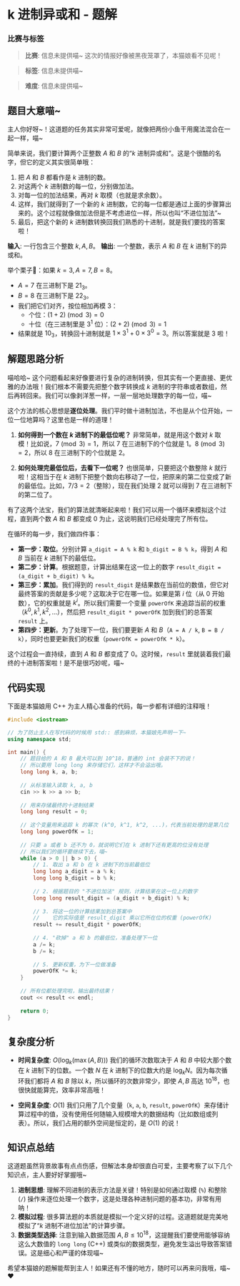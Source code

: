 # k 进制异或和 - 题解

### 比赛与标签
> **比赛**: 信息未提供喵~ 这次的情报好像被黑夜笼罩了，本猫娘看不见呢！

> **标签**: 信息未提供喵~

> **难度**: 信息未提供喵~

## 题目大意喵~

主人你好呀~！这道题的任务其实非常可爱呢，就像把两份小鱼干用魔法混合在一起一样，喵~

简单来说，我们要计算两个正整数 $A$ 和 $B$ 的“$k$ 进制异或和”。这是个很酷的名字，但它的定义其实很简单哦：

1.  把 $A$ 和 $B$ 都看作是 $k$ 进制的数。
2.  对这两个 $k$ 进制数的每一位，分别做加法。
3.  对每一位的加法结果，再对 $k$ 取模（也就是求余数）。
4.  这样，我们就得到了一个新的 $k$ 进制数，它的每一位都是通过上面的步骤算出来的。这个过程就像做加法但是不考虑进位一样，所以也叫“不进位加法”~
5.  最后，把这个新的 $k$ 进制数转换回我们熟悉的十进制，就是我们要找的答案啦！

**输入**: 一行包含三个整数 $k, A, B$。
**输出**: 一个整数，表示 $A$ 和 $B$ 在 $k$ 进制下的异或和。

举个栗子🌰：如果 $k=3, A=7, B=8$。
- $A=7$ 在三进制下是 $21_3$。
- $B=8$ 在三进制下是 $22_3$。
- 我们把它们对齐，按位相加再模 $3$：
  - 个位：$(1 + 2) \pmod 3 = 0$
  - 十位（在三进制里是 $3^1$ 位）：$(2 + 2) \pmod 3 = 1$
- 结果就是 $10_3$，转换回十进制就是 $1 \times 3^1 + 0 \times 3^0 = 3$。所以答案就是 $3$ 啦！

## 解题思路分析

喵哈哈~ 这个问题看起来好像要进行复杂的进制转换，但其实有一个更直接、更优雅的办法哦！我们根本不需要先把整个数字转换成 $k$ 进制的字符串或者数组，然后再转回来。我们可以像剥洋葱一样，一层一层地处理数字的每一位，喵~

这个方法的核心思想是**逐位处理**。我们平时做十进制加法，不也是从个位开始，一位一位地算吗？这里也是一样的道理！

1.  **如何得到一个数在 $k$ 进制下的最低位呢？**
    非常简单，就是用这个数对 $k$ 取模！比如说，$7 \pmod 3 = 1$，所以 $7$ 在三进制下的个位就是 $1$。$8 \pmod 3 = 2$，所以 $8$ 在三进制下的个位就是 $2$。

2.  **如何处理完最低位后，去看下一位呢？**
    也很简单，只要把这个数整除 $k$ 就行啦！这相当于在 $k$ 进制下把整个数向右移动了一位，把原来的第二位变成了新的最低位。比如，$7 / 3 = 2$（整除），现在我们处理 $2$ 就可以得到 $7$ 在三进制下的第二位了。

有了这两个法宝，我们的算法就清晰起来啦！我们可以用一个循环来模拟这个过程，直到两个数 $A$ 和 $B$ 都变成 $0$ 为止，这说明我们已经处理完了所有位。

在循环的每一步，我们做四件事：
- **第一步：取位**。分别计算 `a_digit = A % k` 和 `b_digit = B % k`，得到 $A$ 和 $B$ 当前在 $k$ 进制下的最低位。
- **第二步：计算**。根据题意，计算出结果在这一位上的数字 `result_digit = (a_digit + b_digit) % k`。
- **第三步：累加**。我们得到的 `result_digit` 是结果数在当前位的数值，但它对最终答案的贡献是多少呢？这取决于它在哪一位。如果是第 $i$ 位（从 $0$ 开始数），它的权重就是 $k^i$。所以我们需要一个变量 `powerOfK` 来追踪当前的权重（$k^0, k^1, k^2, \dots$），然后把 `result_digit * powerOfK` 加到我们的总答案 `result` 上。
- **第四步：更新**。为了处理下一位，我们要更新 $A$ 和 $B$（`A = A / k`, `B = B / k`），同时也要更新我们的权重（`powerOfK = powerOfK * k`）。

这个过程会一直持续，直到 $A$ 和 $B$ 都变成了 $0$。这时候，`result` 里就装着我们最终的十进制答案啦！是不是很巧妙呢，喵~

## 代码实现

下面是本猫娘用 C++ 为主人精心准备的代码，每一步都有详细的注释哦！

```cpp
#include <iostream>

// 为了防止主人在写代码的时候用 std:: 感到麻烦，本猫娘先声明一下~
using namespace std;

int main() {
    // 题目给的 A 和 B 最大可以到 10^18，普通的 int 会装不下的说！
    // 所以要用 long long 来存储它们，这样才不会溢出哦。
    long long k, a, b;
    
    // 从标准输入读取 k, a, b
    cin >> k >> a >> b;
    
    // 用来存储最终的十进制结果
    long long result = 0;
    
    // 这个变量用来追踪 k 的幂次 (k^0, k^1, k^2, ...)，代表当前处理的是第几位
    long long powerOfK = 1;
    
    // 只要 a 或者 b 还不为 0，就说明它们在 k 进制下还有更高的位没有处理
    // 所以我们的循环要继续下去，喵~
    while (a > 0 || b > 0) {
        // 1. 取出 a 和 b 在 k 进制下的当前最低位
        long long a_digit = a % k;
        long long b_digit = b % k;
        
        // 2. 根据题目的 "不进位加法" 规则，计算结果在这一位上的数字
        long long result_digit = (a_digit + b_digit) % k;
        
        // 3. 将这一位的计算结果加到总答案中
        //    它的实际值是 result_digit 乘以它所在位的权重 (powerOfK)
        result += result_digit * powerOfK;
        
        // 4. "砍掉" a 和 b 的最低位，准备处理下一位
        a /= k;
        b /= k;
        
        // 5. 更新权重，为下一位做准备
        powerOfK *= k;
    }
    
    // 所有位都处理完啦，输出最终结果！
    cout << result << endl;
    
    return 0;
}
```

## 复杂度分析

- **时间复杂度**: $O(\log_k(\max(A, B)))$
  我们的循环次数取决于 $A$ 和 $B$ 中较大那个数在 $k$ 进制下的位数。一个数 $N$ 在 $k$ 进制下的位数大约是 $\log_k N$。因为每次循环我们都将 $A$ 和 $B$ 除以 $k$，所以循环的次数非常少，即使 $A, B$ 高达 $10^{18}$，也很快就能算完，效率非常高哦！

- **空间复杂度**: $O(1)$
  我们只用了几个变量（`k`, `a`, `b`, `result`, `powerOfK`）来存储计算过程中的值，没有使用任何随输入规模增大的数据结构（比如数组或列表）。所以，我们占用的额外空间是恒定的，是 $O(1)$ 的说！

## 知识点总结

这道题虽然背景故事有点点伤感，但解法本身却很直白可爱，主要考察了以下几个知识点，主人要好好掌握哦~

1.  **进制思想**: 理解不同进制的表示方法是关键！特别是如何通过取模 (`%`) 和整除 (`/`) 操作来逐位处理一个数字，这是处理各种进制问题的基本功，非常有用呐！
2.  **模拟过程**: 很多算法题的本质就是模拟一个定义好的过程。这道题就是完美地模拟了“$k$ 进制不进位加法”的计算步骤。
3.  **数据类型选择**: 注意到输入数据范围 $A, B \le 10^{18}$，这提醒我们要使用能够容纳这么大数值的 `long long` (C++) 或类似的数据类型，避免发生溢出导致答案错误。这是细心和严谨的体现喵~

希望本猫娘的题解能帮到主人！如果还有不懂的地方，随时可以再来问我哦，喵~ ❤️